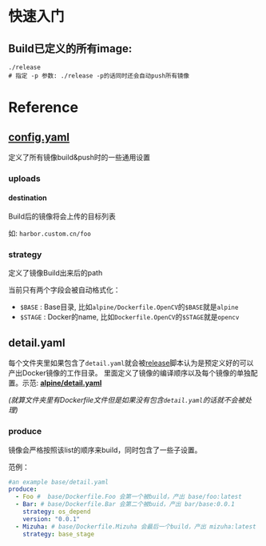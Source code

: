 # 快速入门

## Build已定义的所有image:

```shell
./release
# 指定 -p 参数: ./release -p的话同时还会自动push所有镜像
```


# Reference

## [config.yaml](config.yaml)

定义了所有镜像build&push时的一些通用设置

### uploads

#### destination

Build后的镜像将会上传的目标列表

如: `harbor.custom.cn/foo`

### strategy

定义了镜像Build出来后的path

当前只有两个字段会被自动格式化：

- `$BASE` : Base目录, 比如`alpine/Dockerfile.OpenCV`的`$BASE`就是`alpine`
- `$STAGE` : Docker的name, 比如`Dockerfile.OpenCV`的`$STAGE`就是`opencv`

## detail.yaml

每个文件夹里如果包含了`detail.yaml`就会被[release](release)脚本认为是预定义好的可以产出Docker镜像的工作目录。
里面定义了镜像的编译顺序以及每个镜像的单独配置。示范:  **[alpine/detail.yaml](alpine/detail.yaml)**

_(就算文件夹里有Dockerfile文件但是如果没有包含`detail.yaml`的话就不会被处理)_

### produce

镜像会严格按照该list的顺序来build，同时包含了一些子设置。

范例：

```yaml
#an example base/detail.yaml
produce:
  - Foo #  base/Dockerfile.Foo 会第一个被build，产出 base/foo:latest
  - Bar: # base/Dockerfile.Bar 会第二个被buid，产出 bar/base:0.0.1
    strategy: os_depend
    version: "0.0.1"
  - Mizuha: # base/Dockerfile.Mizuha 会最后一个build，产出 mizuha:latest
    strategy: base_stage
```
